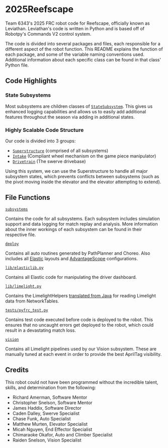 # 2025Reefscape

Team 6343's 2025 FRC robot code for Reefscape, officially known as Leviathan. Leviathan's code is written in Python and is based off of Robotpy's Commands V2 control system.

The code is divided into several packages and files, each responsible for a different aspect of the robot function. This README explains the function of each package, and some of the variable naming conventions used. Additional information about each specific class can be found in that class' Python file.

## Code Highlights
### State Subsystems
Most subsystems are children classes of [`StateSubsystem`](subsystems/__init__.py). This gives us enhanced logging capabilities and allows us to easily add additional features throughout the season via adding in additional states.

### Highly Scalable Code Structure
Our code is divided into 3 groups:
- [`Superstructure`](subsystems/superstructure.py) (comprised of all subsystems)
- [`Intake`](subsystems/intake.py) (Compliant wheel mechanism on the game piece manipulator)
- [`Drivetrain`](subsystems/swerve.py) (The swerve drivebase)

Using this system, we can use the Superstructure to handle all major subsystem states, which prevents conflicts between subsystems (such as the pivot moving inside the elevator and the elevator attempting to extend).

## File Functions

[`subsystems`](subsystems)

Contains the code for all subsystems. Each subsystem includes simulation support and data logging for match replay and analysis.
More information about the inner workings of each subsystem can be found in their respective file.

[`deploy`](deploy)

Contains all auto routines generated by PathPlanner and Choreo. Also includes all [Elastic](https://github.com/Gold872/elastic-dashboard) layouts and [AdvantageScope](https://docs.advantagescope.org/) configurations.

[`lib/elasticlib.py`](lib/elasticlib.py)

Contains all Elastic code for manipulating the driver dashboard.

[`lib/limelight.py`](lib/limelight.py)

Contains the LimelightHelpers [translated from Java](https://github.com/LimelightVision/limelightlib-wpijava/blob/89accc690a9b5bc5cfb0914ebbb444d66dd8ce3b/LimelightHelpers.java) for reading Limelight data from NetworkTables.

[`tests/pyfrc_test.py`](tests/pyfrc_test.py)

Contains test code executed before code is deployed to the robot. This ensures that no uncaught errors get deployed to the robot, which could result in a devastating match loss.

[`vision`](vision)

Contains all Limelight pipelines used by our Vision subsystem. These are manually tuned at each event in order to provide the best AprilTag visibility.

## Credits

This robot could not have been programmed without the incredible talent, skills, and determination from the following:
- Richard Amerman, Software Mentor
- Christopher Snelson, Software Mentor
- James Haddix, Software Director
- Caden Dalley, Swerve Specialist
- Chase Funk, Auto Specialist
- Matthew Murten, Elevator Specialist
- Micah Nguyen, End Effector Specialist
- Chimaraoke Okafor, Auto and Climber Specialist
- Raiden Snelson, Vision Specialist

